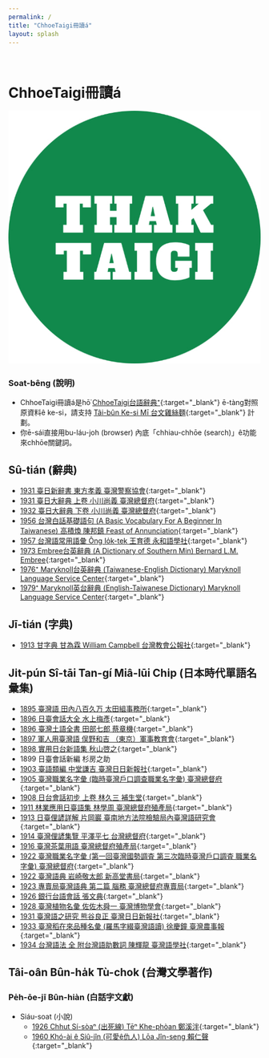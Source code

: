 ```yaml
---
permalink: /
title: "ChhoeTaigi冊讀á"
layout: splash
---
```


&nbsp;
&nbsp;

# ChhoeTaigi冊讀á

![logo](/assets/images/logo.jpg)

### Soat-bêng (說明)

- ChhoeTaigi冊讀á是hō͘ [ChhoeTaigi台語辭典⁺](https://chhoe.taigi.info/){:target="_blank"} ē-tàng對照原資料ê ke-si，請支持 [Tâi-bûn Ke-si Mī 台文雞絲麵](https://linktr.ee/taibunkesimi){:target="_blank"} 計劃。
- 你ē-sái直接用bu-láu-joh (browser) 內底「chhiau-chhōe (search)」ê功能來chhōe關鍵詞。

## Sû-tián (辭典)

- [1931 臺日新辭書 東方孝義 臺灣警察協會](https://thak.taigi.info/1931TaijitSinSusu/){:target="_blank"}
- [1931 臺日大辭典 上卷 小川尚義 臺灣總督府](https://thak.taigi.info/1931TaijitToaSutian1/){:target="_blank"}
- [1932 臺日大辭典 下卷 小川尚義 臺灣總督府](https://thak.taigi.info/1932TaijitToaSutian2/){:target="_blank"}
- [1956 台灣白話基礎語句 (A Basic Vocabulary For A Beginner In Taiwanese) 高積煥 陳邦鎮 Feast of Annunciation](https://thak.taigi.info/1956TaioanPehoeKichhooGiku/){:target="_blank"}
- [1957 台灣語常用語彙 Ông Io̍k-tek 王育德 永和語學社](https://thak.taigi.info/1957TaioangiSiongiongGilui/){:target="_blank"}
- [1973 Embree台英辭典 (A Dictionary of Southern Min) Bernard L.M. Embree](https://thak.taigi.info/1973EmbreeTaiengSutian/){:target="_blank"}
- [1976⁺ Maryknoll台英辭典 (Taiwanese-English Dictionary) Maryknoll Language Service Center](https://thak.taigi.info/1976MaryknollTaiengSutian/){:target="_blank"}
- [1979⁺ Maryknoll英台辭典 (English-Taiwanese Dictionary) Maryknoll Language Service Center](https://thak.taigi.info/1979MaryknollEngtaiSutian/){:target="_blank"}

## Jī-tián (字典)

- [1913 甘字典 甘為霖 William Campbell 台灣教會公報社](https://thak.taigi.info/1913KamJitian/){:target="_blank"}

## Ji̍t-pún Sî-tāi Tan-gí Miâ-lūi Chi̍p (日本時代單語名彙集)

- [1895 臺灣語 田內八百久万 太田組事務所](https://thak.taigi.info/1895Taioangi/){:target="_blank"}
- [1896 日臺會話大全 水上梅彥](https://thak.taigi.info/1896JittaiHoeoeTaichoan/){:target="_blank"}
- [1896 臺灣土語全書 田部七郎 蔡章機](https://thak.taigi.info/1896TaioanThoogiChoansu/){:target="_blank"}
- [1897 軍人用臺灣語 俣野和吉 （東京）軍事教育會](https://thak.taigi.info/1897KunjinIongTaioangi/){:target="_blank"}
- [1898 實用日台新語集 秋山啓之](https://thak.taigi.info/1898SitiongJittaiSinGiChip/){:target="_blank"}
- 1899 日臺會話新編 杉房之助
- [1903 臺語類編 中堂謙吉 臺灣日日新報社](https://thak.taigi.info/1903TaigiLuiphian/){:target="_blank"}
- [1905 臺灣職業名字彙 (臨時臺灣戶口調查職業名字彙) 臺灣總督府](http://thak.taigi.info/1905TaioanChitgiapMiaJilui/){:target="_blank"}
- [1908 日台會話初步 上卷 林久三 補生堂](https://thak.taigi.info/1908JittaiHoeoeChhoopoo1/){:target="_blank"}
- [1911 林業應用日臺語集 林學周 臺灣總督府殖產局](https://thak.taigi.info/1911LimgiapEngiongJittaiGichip/){:target="_blank"}
- [1913 日臺俚諺詳解 片岡巖 臺南地方法院檢驗局內臺灣語研究會](https://thak.taigi.info/1913JittaiLiGanSiongKai/){:target="_blank"}
- [1914 臺灣俚諺集覽 平澤平七 台灣總督府](https://thak.taigi.info/1914TaioanLiGamChipLam/){:target="_blank"}
- [1916 臺灣茶葉用語 臺灣總督府殖產局](https://thak.taigi.info/1916TaioanTehiohIonggi/){:target="_blank"}
- [1922 臺灣職業名字彙 (第一回臺灣國勢調査 第三次臨時臺灣戶口調査 職業名字彙) 臺灣總督府](https://thak.taigi.info/1922TaioanChitgiapMiaJilui/){:target="_blank"}
- [1922 臺灣語典 岩崎敬太郎 新高堂書局](https://thak.taigi.info/1922TaioangiTian/){:target="_blank"}
- [1923 專賣局臺灣語典 第二篇 腦務 臺灣總督府專賣局](https://thak.taigi.info/1923ChoanbekiokTaioangiTianLobu/){:target="_blank"}
- [1926 銀行台語會話 張文典](https://thak.taigi.info/1926GinhangTaigiHoeoe/){:target="_blank"}
- [1928 臺灣植物名彙 佐佐木舜一 臺灣博物學會](https://thak.taigi.info/1928TaioanSitbutMialui/){:target="_blank"}
- [1931 臺灣語之研究 熊谷良正 臺灣日日新報社](https://thak.taigi.info/1931TaioangiChiGiankiu/){:target="_blank"}
- [1933 臺灣稻在來品種名彙 (羅馬字綴臺灣語讀) 徐慶鐘 臺灣農事報](https://thak.taigi.info/1933TaioanTiuChailaiPhinchengMialui/){:target="_blank"}
- [1934 台灣語法 全 附台灣語助數詞 陳輝龍 臺灣語學社](https://thak.taigi.info/1934TaioanGihoat/){:target="_blank"}

## Tâi-oân Bûn-ha̍k Tù-chok (台灣文學著作)

### Pe̍h-ōe-jī Bûn-hiàn (白話字文獻)

- Siáu-soat (小說)
  - [1926 Chhut Sí-sòaⁿ (出死線) Tēⁿ Khe-phòan 鄭溪泮](https://thak.taigi.info/1926ChhutSisoann/){:target="_blank"}
  - [1960 Khó-ài ê Siû-jîn (可愛ê仇人) Lōa Jîn-seng 賴仁聲](https://thak.taigi.info/1960KhoaiESiujin/){:target="_blank"}
